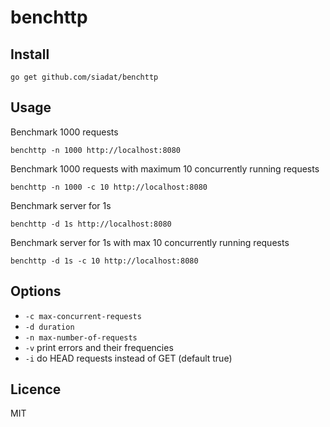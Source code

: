 # benchttp

## Install

    go get github.com/siadat/benchttp

## Usage

Benchmark 1000 requests

    benchttp -n 1000 http://localhost:8080

Benchmark 1000 requests with maximum 10 concurrently running requests

    benchttp -n 1000 -c 10 http://localhost:8080

Benchmark server for 1s

    benchttp -d 1s http://localhost:8080

Benchmark server for 1s with max 10 concurrently running requests

    benchttp -d 1s -c 10 http://localhost:8080

## Options

* `-c max-concurrent-requests`
* `-d duration`
* `-n max-number-of-requests`
* `-v` print errors and their frequencies
* `-i` do HEAD requests instead of GET (default true)

## Licence

MIT
